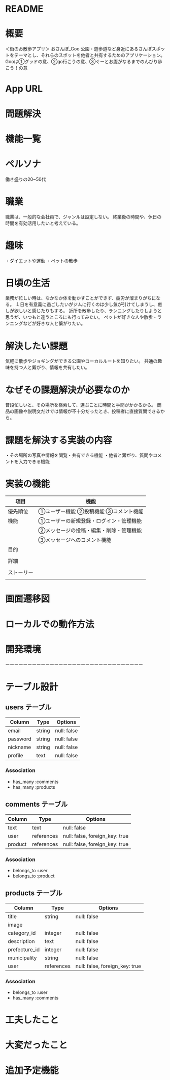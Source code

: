 # README



# 概要
＜街のお散歩アプリ＞ おさんぽ_Goo
  公園・遊歩道など身近にあるさんぽスポットをテーマとし、それらのスポットを他者と共有するためのアプリケーション。
  Gooは①グッドの意、②go行こうの意、③ぐーとお腹がなるまでのんびり歩こう！の意

# App URL


# 問題解決


# 機能一覧


# ペルソナ
  働き盛りの20~50代

# 職業
  職業は、一般的な会社員で、ジャンルは設定しない。
  終業後の時間や、休日の時間を有効活用したいと考えている。

# 趣味
  ・ダイエットや運動
  ・ペットの散歩

# 日頃の生活
  業務が忙しい時は、なかなか体を動かすことができず、疲労が溜まりがちになる。
  １日を有意義に過ごしたいがジムに行くのは少し気が引けてしまうし、癒しが欲しいと感じたりもする。
  近所を散歩したり、ランニングしたりしようと思うが、いつもと違うところにも行ってみたい。
  ペットが好きな人や散歩・ランニングなどが好きな人と繋がりたい。

# 解決したい課題
  気軽に散歩やジョギングができる公園やローカルルートを知りたい。
  共通の趣味を持つ人と繋がり、情報を共有したい。

# なぜその課題解決が必要なのか
  普段忙しいと、その場所を検索して、選ぶことに時間と手間がかかるから。
  商品の画像や説明文だけでは情報が不十分だったとき、投稿者に直接質問できるから。

# 課題を解決する実装の内容
  ・その場所の写真や情報を閲覧・共有できる機能
  ・他者と繋がり、質問やコメントを入力できる機能

# 実装の機能

| 項目      | 機能                              |
| -------- | --------------------------------- |
| 優先順位  | ①ユーザー機能 ②投稿機能 ③コメント機能 |
| 機能      | ①ユーザーの新規登録・ログイン・管理機能 |
|          | ②メッセージの投稿・編集・削除・管理機能 |
|          | ③メッセージへのコメント機能           |
| 目的      |
|          |
| 詳細      |
|          |
| ストーリー |
|          |

# 画面遷移図


# ローカルでの動作方法

# 開発環境

ーーーーーーーーーーーーーーーーーーーーーーーーーーーーーーー

# テーブル設計
## users テーブル
| Column     | Type   | Options     |
| ---------- | ------ | ----------- |
| email      | string | null: false |
| password   | string | null: false |
| nickname   | string | null: false |
| profile    | text   | null: false |

### Association
- has_many :comments
- has_many :products


## comments テーブル
| Column    | Type       | Options                        |
| --------- | ---------- | ------------------------------ |
| text      | text       | null: false                    |
| user      | references | null: false, foreign_key: true |
| product   | references | null: false, foreign_key: true |

### Association
- belongs_to :user
- belongs_to :product


## products テーブル
| Column          | Type       | Options                        |
| --------------- | ---------- | ------------------------------ |
| title           | string     | null: false                    |
| image           |            |                                |
| category_id     | integer    | null: false                    |
| description     | text       | null: false                    |
| prefecture_id   | integer    | null: false                    |
| municipality    | string     | null: false                    |
| user            | references | null: false, foreign_key: true |

### Association
- belongs_to :user
- has_many :comments



# 工夫したこと




# 大変だったこと

# 追加予定機能

